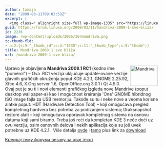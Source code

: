 ```yaml
---
author: tomaja
date: "2009-03-11T09:03:53Z"
excerpt: |
  <img class=" alignright size-full wp-image-1335" src="https://linuxo.org/wp-content/uploads/2006/10/mandriva.png" alt="Mandriva" title="Mandriva" hspace="4" width="90" height="67" align="right" />Upravo je objavljena <strong>Mandriva 2009.1 RC1</strong> (kodno ime &quot;pomerol&quot;) - Ova&nbsp; RC1 verzija uključuje update-ovane verzije glavnih grafičkih okruženja poput KDE 4.2.1, GNOME 2.25.92, Xfce 4.6, X.Org server 1.6, OpenOffice.org 3.0.1 i Qt 4.5.0. Ovaj put je su ti i novi elementi grafičkog izgleda nove Mandrive (poput desktop wallpaper-a) kao i mogućnost kreiranja &#39;One&#39; GNOME hibridnog ISO image fajla za USB memoriju. Takođe su tu i neke nove a veoma korisne alatke poput: HDT (Hardware Detection Tool) - koji omogućava pregled kompletnog hardvera bez potreba za podizanjem sistema; Draksnapshot restore alati - koji omogućava oporavak kompletnog sistema na osnovu datuma koji sami biramo. Treba jo&scaron; reći da kompletan KDE 3 neće doći uz ovu verziju, osim osnovnih delova i nekih aplikacija koje su jo&scaron; uvek potrebne uz KDE 4.2.1.&nbsp; Vi&scaron;e detalja&nbsp;<a href="http://blog.mandriva.com/2009/03/11/mandriva-linux-2009-spring-rc1-ready-for-tests/" target="_blank">ovde</a>&nbsp;i <a href="http://wiki.mandriva.com/en/2009.1_RC_1">tamo</a>&nbsp;plus&nbsp;link za <a href="http://wiki.mandriva.com/en/2009.1_RC_1#Availability" target="_blank">download</a>&nbsp;
guid: https://forum.linuxo.org/2009/03/11/mandriva-2009-1-sve-bliza/
id: 2236
image: /wp-content/uploads/2006/10/mandriva.png
tc-thumb-fld:
- a:2:{s:9:"_thumb_id";s:4:"1335";s:11:"_thumb_type";s:5:"thumb";}
title: Mandriva 2009.1 sve bliža
url: /mandriva-2009-1-sve-bliza/
---
```

<img class=" alignright size-full wp-image-1335" src="https://linuxo.org/wp-content/uploads/2006/10/mandriva.png" alt="Mandriva" title="Mandriva" hspace="4" width="90" height="67" align="right" />Upravo je objavljena **Mandriva 2009.1 RC1** (kodno ime "pomerol") &#8211; Ova&nbsp; RC1 verzija uključuje update-ovane verzije glavnih grafičkih okruženja poput KDE 4.2.1, GNOME 2.25.92, Xfce 4.6, X.Org server 1.6, OpenOffice.org 3.0.1 i Qt 4.5.0. Ovaj put je su ti i novi elementi grafičkog izgleda nove Mandrive (poput desktop wallpaper-a) kao i mogućnost kreiranja 'One' GNOME hibridnog ISO image fajla za USB memoriju. Takođe su tu i neke nove a veoma korisne alatke poput: HDT (Hardware Detection Tool) &#8211; koji omogućava pregled kompletnog hardvera bez potreba za podizanjem sistema; Draksnapshot restore alati &#8211; koji omogućava oporavak kompletnog sistema na osnovu datuma koji sami biramo. Treba jo&scaron; reći da kompletan KDE 3 neće doći uz ovu verziju, osim osnovnih delova i nekih aplikacija koje su jo&scaron; uvek potrebne uz KDE 4.2.1.&nbsp; Vi&scaron;e detalja&nbsp;<a href="http://blog.mandriva.com/2009/03/11/mandriva-linux-2009-spring-rc1-ready-for-tests/" target="_blank">ovde</a>&nbsp;i [tamo](http://wiki.mandriva.com/en/2009.1_RC_1)&nbsp;plus&nbsp;link za <a href="http://wiki.mandriva.com/en/2009.1_RC_1#Availability" target="_blank">download</a>&nbsp;  
<!--break-->

[Креирај тему форума везану за овај текст](https://linuxo.org/nova-tema-na-forumu/?se_pid=2236)